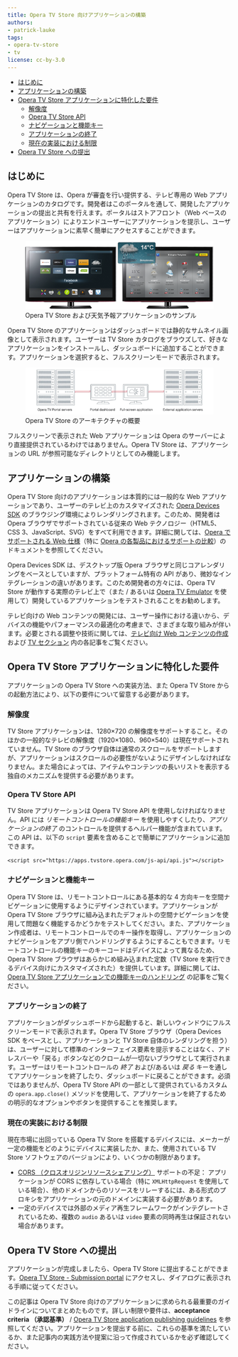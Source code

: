 ```yaml
---
title: Opera TV Store 向けアプリケーションの構築
authors:
- patrick-lauke
tags:
- opera-tv-store
- tv
license: cc-by-3.0
---
```


- [はじめに](#introduction)
- [アプリケーションの構築](#building)
- [Opera TV Store アプリケーションに特化した要件](#requirements)
	- [解像度](#requirements-resolution)
	- [Opera TV Store API](#requirements-api)
	- [ナビゲーションと機能キー](#requirements-navigation)
	- [アプリケーションの終了](#requirements-closing)
	- [現在の実装における制限](#requirements-limitations)
- [Opera TV Store への提出](#submitting)

## はじめに

Opera TV Store は、Opera が審査を行い提供する、テレビ専用の Web アプリケーションのカタログです。開発者はこのポータルを通して、開発したアプリケーションの提出と共有を行えます。ポータルはストアフロント（Web ベースのアプリケーション）によりエンドユーザーにアプリケーションを提示し、ユーザーはアプリケーションに素早く簡単にアクセスすることができます。

<figure class="figure">
	<img src="/articles/building-applications-for-the-opera-tv-store/sample-views.png" alt="Opera TV Store およびアプリケーションのサンプル" class="figure__media">
	<figcaption class="figure__caption" markdown="span">Opera TV Store および天気予報アプリケーションのサンプル</figcaption>
</figure>

Opera TV Store のアプリケーションはダッシュボードでは静的なサムネイル画像として表示されます。ユーザーは TV Store カタログをブラウズして、好きなアプリケーションをインストールし、ダッシュボードに追加することができます。アプリケーションを選択すると、フルスクリーンモードで表示されます。

<figure class="figure">
	<img src="/articles/building-applications-for-the-opera-tv-store/architecture.png" alt="Opera TV Store アーキテクチャダイアログ" class="figure__media">
	<figcaption class="figure__caption" markdown="span">Opera TV Store のアーキテクチャの概要</figcaption>
</figure>

フルスクリーンで表示された Web アプリケーションは Opera のサーバーにより直接提供されているわけではありません。Opera TV Store は、アプリケーションの URL が参照可能なディレクトリとしてのみ機能します。

## アプリケーションの構築

Opera TV Store 向けのアプリケーションは本質的には一般的な Web アプリケーションであり、ユーザーのテレビ上のカスタマイズされた [Opera Devices SDK][12] のブラウジング環境によりレンダリングされます。このため、開発者は Opera ブラウザでサポートされている従来の Web テクノロジー（HTML5、CSS 3、JavaScript、SVG）をすべて利用できます。詳細に関しては、[Opera でサポートされる Web 仕様][13]（特に [Opera の各製品におけるサポートの比較][14]）のドキュメントを参照してください。

[12]: http://www.opera.com/business/devices/
[13]: http://www.opera.com/docs/specs/
[14]: http://www.opera.com/docs/specs/productspecs/

Opera Devices SDK は、デスクトップ版 Opera ブラウザと同じコアレンダリングをベースとしていますが、プラットフォーム特有の API があり、微妙なインテグレーションの違いがあります。このため開発者の方々には、Opera TV Store が動作する実際のテレビ上で（また / あるいは [Opera TV Emulator][15] を使用して）開発しているアプリケーションをテストされることをお勧めします。

[15]: http://www.opera.com/developer/tools/

テレビ向けの Web コンテンツの開発には、ユーザー操作における違いから、デバイスの機能やパフォーマンスの最適化の考慮まで、さまざまな取り組みが伴います。必要とされる調整や技術に関しては、[テレビ向け Web コンテンツの作成][16] および [TV セクション][17] 内の各記事をご覧ください。

[16]: /articles/creating-web-content-for-tv/
[17]: /tags/tv/

## Opera TV Store アプリケーションに特化した要件

アプリケーションの Opera TV Store への実装方法、また Opera TV Store からの起動方法により、以下の要件について留意する必要があります。

### 解像度

TV Store アプリケーションは、1280×720 の解像度をサポートすること。そのほかの一般的なテレビの解像度（1920×1080、960×540）は現在サポートされていません。TV Store のブラウザ自体は通常のスクロールをサポートしますが、アプリケーションはスクロールの必要性がないようにデザインしなければなりません。また場合によっては、アイテムやコンテンツの長いリストを表示する独自のメカニズムを提供する必要があります。

### Opera TV Store API

TV Store アプリケーションは Opera TV Store API を使用しなければなりません。API には _リモートコントロールの機能キー_ を使用しやすくしたり、_アプリケーションの終了_ のコントロールを提供するヘルパー機能が含まれています。この API は、以下の `script` 要素を含めることで簡単にアプリケーションに追加できます。

	<script src="https://apps.tvstore.opera.com/js-api/api.js"></script>

### ナビゲーションと機能キー

Opera TV Store は、リモートコントロールにある基本的な 4 方向キーを空間ナビゲーションに使用するようにデザインされています。アプリケーションが Opera TV Store ブラウザに組み込まれたデフォルトの空間ナビゲーションを使用して問題なく機能するかどうかをテストしてください。また、アプリケーション作成者は、リモートコントロールでのキー操作を取得し、アプリケーションのナビゲーションをアプリ側でハンドリングするようにすることもできます。リモートコントロールの機能キーのキーコードはデバイスによって異なるため、Opera TV Store ブラウザはあらかじめ組み込まれた定数（TV Store を実行できるデバイス向けにカスタマイズされた）を提供しています。詳細に関しては、[Opera TV Store アプリケーションでの機能キーのハンドリング][18] の記事をご覧ください。

[18]: /articles/functional-key-handling-in-opera-tv-store-applications/

### アプリケーションの終了

アプリケーションがダッシュボードから起動すると、新しいウィンドウにフルスクリーンモードで表示されます。Opera TV Store ブラウザ（Opera Devices SDK をベースとし、アプリケーションと TV Store 自体のレンダリングを担う）は、ユーザーに対して標準のインターフェイス要素を提示することはなく、アドレスバーや「戻る」ボタンなどのクロームが一切ないブラウザとして実行されます。ユーザーはリモートコントロールの _終了_ および/あるいは _戻る_ キーを通してアプリケーションを終了したり、ダッシュボードに戻ることができます。必須ではありませんが、Opera TV Store API の一部として提供されているカスタムの `opera.app.close()` メソッドを使用して、アプリケーションを終了するための明示的なオプションやボタンを提供することを推奨します。

### 現在の実装における制限

現在市場に出回っている Opera TV Store を搭載するデバイスには、メーカーが一定の機能をどのようにデバイスに実装したか、また、使用されている TV Store ソフトウェアのバージョンにより、いくつかの制限があります。

- [CORS （クロスオリジンリソースシェアリング）][19] サポートの不足： アプリケーションが CORS に依存している場合（特に `XMLHttpRequest` を使用している場合）、他のドメインからのリソースをリレーするには、ある形式のプロキシをアプリケーションの元のドメインに実装する必要があります。
- 一定のデバイスでは外部のメディア再生フレームワークがインテグレートされているため、複数の `audio` あるいは `video` 要素の同時再生は保証されない場合があります。

[19]: http://dev.opera.com/articles/view/dom-access-control-using-cross-origin-resource-sharing/

## Opera TV Store への提出

アプリケーションが完成しましたら、Opera TV Store に提出することができます。[Opera TV Store - Submission portal][20] にアクセスし、ダイアログに表示される手順に従ってください。

[20]: http://publish.tvstore.opera.com/

この記事は Opera TV Store 向けのアプリケーションに求められる最重要のガイドラインについてまとめたものです。詳しい制限や要件は、**acceptance criteria （承認基準）** / [Opera TV Store application publishing guidelines][21] を参照してください。アプリケーションを提出する前に、これらの基準を満たしているか、また記事内の実践方法や提案に沿って作成されているかを必ず確認してください。

[21]: https://publish.tvstore.opera.com/guidelines/
